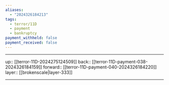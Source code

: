 ```yaml
---
aliases:
  - "2024326184213"
tags:
  - terror/11D
  - payment
  - bankruptcy
payment_withheld: false
payment_received: false
---
```




***

up:: [[terror-11D-2024275124509]]
back:: [[terror-11D-payment-038-2024326184159]]
forward:: [[terror-11D-payment-040-2024326184220]]
layer:: [[brokenscale|layer-333]]

***
